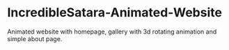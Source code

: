 # IncredibleSatara-Animated-Website
Animated website with homepage, gallery with 3d rotating animation and simple about page. 
